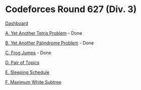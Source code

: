 # Codeforces Round 627 (Div. 3)

[Dashboard](https://codeforces.com/contest/1324)

[A. Yet Another Tetris Problem](https://codeforces.com/contest/1324/problem/A) - Done

[B. Yet Another Palindrome Problem](https://codeforces.com/contest/1324/problem/B) - Done

[C. Frog Jumps](https://codeforces.com/contest/1324/problem/C) - Done

[D. Pair of Topics](https://codeforces.com/contest/1324/problem/D)

[E. Sleeping Schedule](https://codeforces.com/contest/1324/problem/E)

[F. Maximum White Subtree](https://codeforces.com/contest/1324/problem/F)
